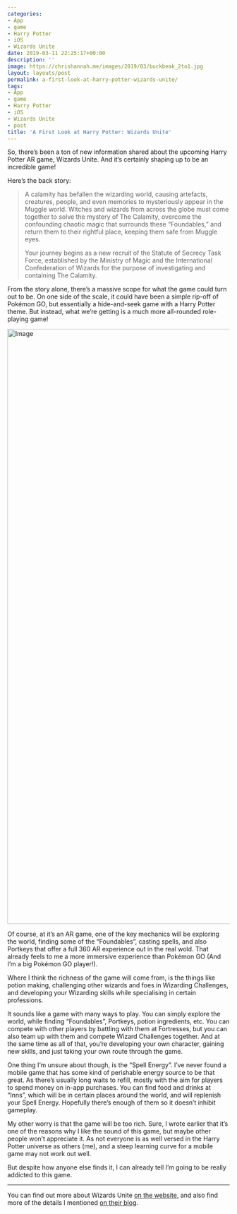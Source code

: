 ```yaml
---
categories:
- App
- game
- Harry Potter
- iOS
- Wizards Unite
date: 2019-03-11 22:25:17+00:00
description: ''
image: https://chrishannah.me/images/2019/03/buckbeak_2to1.jpg
layout: layouts/post
permalink: a-first-look-at-harry-potter-wizards-unite/
tags:
- App
- game
- Harry Potter
- iOS
- Wizards Unite
- post
title: 'A First Look at Harry Potter: Wizards Unite'
---
```


<p>So, there&#8217;s been a ton of new information shared about the upcoming Harry Potter AR game, Wizards Unite. And it&#8217;s certainly shaping up to be an incredible game!</p>
<p>Here&#8217;s the back story:</p>
<blockquote><p>A calamity has befallen the wizarding world, causing artefacts, creatures, people, and even memories to mysteriously appear in the Muggle world. Witches and wizards from across the globe must come together to solve the mystery of The Calamity, overcome the confounding chaotic magic that surrounds these “Foundables,” and return them to their rightful place, keeping them safe from Muggle eyes.</p>
<p>Your journey begins as a new recruit of the Statute of Secrecy Task Force, established by the Ministry of Magic and the International Confederation of Wizards for the purpose of investigating and containing The Calamity.</p></blockquote>
<p>From the story alone, there&#8217;s a massive scope for what the game could turn out to be. On one side of the scale, it could have been a simple rip-off of Pokémon GO, but essentially a hide-and-seek game with a Harry Potter theme. But instead, what we&#8217;re getting is a much more all-rounded role-playing game!</p>
<p><img loading="lazy" width="1294" height="1349" class="alignnone size-full wp-image-6958" src="https://chrishannah.me/images/2019/03/Image.png" alt="Image" srcset="https://chrishannah.me/images/2019/03/Image.png 1294w, https://chrishannah.me/images/2019/03/Image-288x300.png 288w, https://chrishannah.me/images/2019/03/Image-768x801.png 768w" sizes="(max-width: 1294px) 100vw, 1294px" /></p>
<p>Of course, at it&#8217;s an AR game, one of the key mechanics will be exploring the world, finding some of the &#8220;Foundables&#8221;, casting spells, and also Portkeys that offer a full 360 AR experience out in the real wold. That already feels to me a more immersive experience than Pokémon GO (And I&#8217;m a big Pokémon GO player!).</p>
<p>Where I think the richness of the game will come from, is the things like potion making, challenging other wizards and foes in Wizarding Challenges, and developing your Wizarding skills while specialising in certain professions.</p>
<p>It sounds like a game with many ways to play. You can simply explore the world, while finding &#8220;Foundables&#8221;, Portkeys, potion ingredients, etc. You can compete with other players by battling with them at Fortresses, but you can also team up with them and compete Wizard Challenges together. And at the same time as all of that, you&#8217;re developing your own character, gaining new skills, and just taking your own route through the game.</p>
<p>One thing I&#8217;m unsure about though, is the &#8220;Spell Energy&#8221;. I&#8217;ve never found a mobile game that has some kind of perishable energy source to be that great. As there&#8217;s usually long waits to refill, mostly with the aim for players to spend money on in-app purchases. You can find food and drinks at &#8220;Inns&#8221;, which will be in certain places around the world, and will replenish your Spell Energy. Hopefully there&#8217;s enough of them so it doesn&#8217;t inhibit gameplay.</p>
<p>My other worry is that the game will be too rich. Sure, I wrote earlier that it&#8217;s one of the reasons why I like the sound of this game, but maybe other people won&#8217;t appreciate it. As not everyone is as well versed in the Harry Potter universe as others (me), and a steep learning curve for a mobile game may not work out well.</p>
<p>But despite how anyone else finds it, I can already tell I&#8217;m going to be really addicted to this game.</p>
<hr />
<p>You can find out more about Wizards Unite <a href="https://www.harrypotterwizardsunite.com">on the website</a>, and also find more of the details I mentioned <a href="https://www.harrypotterwizardsunite.com/post/hpwufirstlook/">on their blog</a>.</p>
